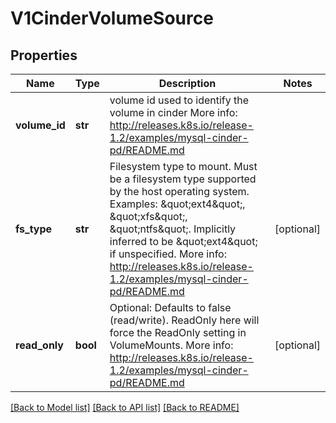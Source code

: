 # V1CinderVolumeSource

## Properties
Name | Type | Description | Notes
------------ | ------------- | ------------- | -------------
**volume_id** | **str** | volume id used to identify the volume in cinder More info: http://releases.k8s.io/release-1.2/examples/mysql-cinder-pd/README.md | 
**fs_type** | **str** | Filesystem type to mount. Must be a filesystem type supported by the host operating system. Examples: \&quot;ext4\&quot;, \&quot;xfs\&quot;, \&quot;ntfs\&quot;. Implicitly inferred to be \&quot;ext4\&quot; if unspecified. More info: http://releases.k8s.io/release-1.2/examples/mysql-cinder-pd/README.md | [optional] 
**read_only** | **bool** | Optional: Defaults to false (read/write). ReadOnly here will force the ReadOnly setting in VolumeMounts. More info: http://releases.k8s.io/release-1.2/examples/mysql-cinder-pd/README.md | [optional] 

[[Back to Model list]](../README.md#documentation-for-models) [[Back to API list]](../README.md#documentation-for-api-endpoints) [[Back to README]](../README.md)


